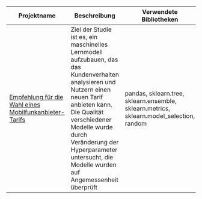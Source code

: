 **Projektname** | **Beschreibung** | **Verwendete Bibliotheken**
------------ | ------------- | -------------
[Empfehlung für die Wahl eines Mobilfunkanbieter-Tarifs](https://github.com/Danila-Kovalenko/My_Machine_Learning/blob/main/Tarife/Projekt_Tarife.ipynb) | Ziel der Studie ist es, ein maschinelles Lernmodell aufzubauen, das das Kundenverhalten analysieren und Nutzern einen neuen Tarif anbieten kann. Die Qualität verschiedener Modelle wurde durch Veränderung der Hyperparameter untersucht, die Modelle wurden auf Angemessenheit überprüft | pandas, sklearn.tree, sklearn.ensemble, sklearn.metrics, sklearn.model_selection, random